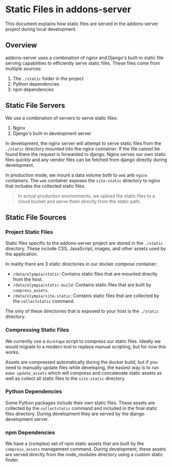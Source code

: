 # Static Files in addons-server

This document explains how static files are served in the addons-server project during local development.

## Overview

addons-server uses a combination of nginx and Django's built-in static file serving capabilities to efficiently serve static files.
These files come from multiple sources:

1. The `./static` folder in the project
2. Python dependencies
3. npm dependencies

## Static File Servers

We use a combination of servers to serve static files:

1. Nginx
2. Django's built-in development server

In development, the nginx server will attempt to serve static files from the `./static` directory mounted into the nginx cointainer.
If the file cannot be found there the request is forwarded to django.
Nginx serves our own static files quickly and any vendor files can be fetched from django directly during development.

In production mode, we mount a data volume both to `web` anb `nginx` containers.
The `web` container exposes the `site-static` directory to nginx that includes the collected static files.

> In actual production environments, we upload the static files to a cloud bucket and serve them directly from the static path.

## Static File Sources

### Project Static Files

Static files specific to the addons-server project are stored in the `./static` directory. These include CSS, JavaScript, images, and other assets used by the application.

In reality there are 3 static directories in our docker compose container:

- `/data/olympia/static`: Contains static files that are mounted directly from the host.
- `/data/olympia/static-build`: Contains static files that are built by `compress_assets`.
- `/data/olympia/site-static`: Contains static files that are collected by the `collectstatic` command.

The only of these directories that is exposed to your host is the `./static` directory.

### Compressing Static Files

We currently use a `ducktape` script to compress our static files.
Ideally we would migrate to a modern tool to replace manual scripting, but for now this works.

Assets are compressed automatically during the docker build, but if you need to manually update files while developing,
the easiest way is to run `make update_assets` which will compress and concatenate static assets as well as  collect all static files
to the `site-static` directory.

### Python Dependencies

Some Python packages include their own static files. These assets are collected by the `collectstatic` command and included in the final static files directory.
During development they are served by the django development server.

### npm Dependencies

We have a (complex) set of npm static assets that are built by the `compress_assets` management command.
During development, these assets are served directly from the node_modules directory using a custom static finder.
